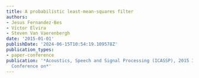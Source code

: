 ```yaml
---
title: A probabilistic least-mean-squares filter
authors:
- Jesus Fernandez-Bes
- Vı́ctor Elvira
- Steven Van Vaerenbergh
date: '2015-01-01'
publishDate: '2024-06-15T10:54:19.109578Z'
publication_types:
- paper-conference
publication: '*Acoustics, Speech and Signal Processing (ICASSP), 2015 IEEE International
  Conference on*'
---
```

